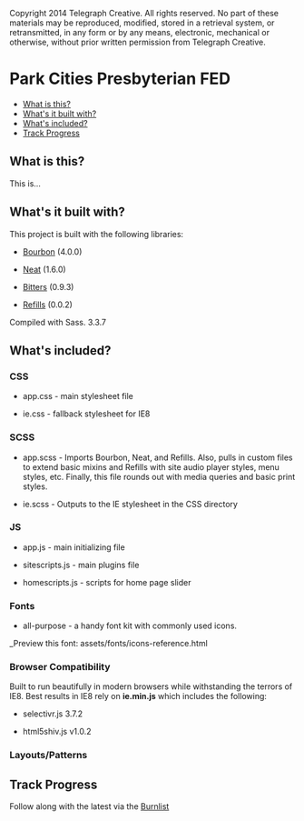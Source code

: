 Copyright 2014 Telegraph Creative. All rights reserved. No part of these materials may be reproduced, modified, stored in a retrieval system, or retransmitted, in any form or by any means, electronic, mechanical or otherwise, without prior written permission from Telegraph Creative.

Park Cities Presbyterian FED
========================


* [What is this?](#what-is-this)
* [What's it built with?](#what-is-this)
* [What's included?](#what-is-this)
* [Track Progress](#track-progress)

What is this?
-------------

This is…


What's it built with?
-------------

This project is built with the following libraries:

* [Bourbon](http://bourbon.io/) (4.0.0)


* [Neat](http://neat.bourbon.io/) (1.6.0)


* [Bitters](http://bitters.bourbon.io/) (0.9.3)


* [Refills](http://refills.bourbon.io/) (0.0.2)


Compiled with Sass. 3.3.7



What's included?
-------------

### CSS
- app.css - main stylesheet file

- ie.css - fallback stylesheet for IE8

### SCSS
- app.scss - Imports Bourbon, Neat, and Refills. Also, pulls in custom files to extend basic mixins and Refills with site audio player styles, menu styles, etc. Finally, this file rounds out with media queries and basic print styles.

- ie.scss - Outputs to the IE stylesheet in the CSS directory

### JS
- app.js - main initializing file

- sitescripts.js - main plugins file

- homescripts.js - scripts for home page slider

### Fonts

- all-purpose - a handy font kit with commonly used icons.

_Preview this font: assets/fonts/icons-reference.html

### Browser Compatibility

Built to run beautifully in modern browsers while withstanding the terrors of IE8. Best results in IE8 rely on **ie.min.js** which includes the following:

- selectivr.js 3.7.2

- html5shiv.js v1.0.2


### Layouts/Patterns


Track Progress
-------------

Follow along with the latest via the [Burnlist](https://github.com/bradfordbradford/pcpc-fed-rework/blob/master/burnlist.md)

